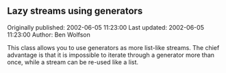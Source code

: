 ## Lazy streams using generators

Originally published: 2002-06-05 11:23:00
Last updated: 2002-06-05 11:23:00
Author: Ben Wolfson

This class allows you to use generators as more list-like streams.  The chief advantage is that it is impossible to iterate through a generator more than once, while a stream can be re-used like a list.